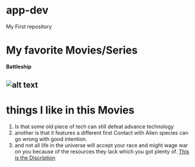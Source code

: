 # app-dev
My First repository
#  My favorite Movies/Series
**Battleship**

![alt text](https://encrypted-tbn2.gstatic.com/images?q=tbn:ANd9GcRRNcQCAKvety_IzBdr2XiPRROsnNiInVDeu7BedxYtSnzFc86T)
---
# things I like in this Movies
1. Is that some old piece of tech can still defeat advance technology
2. another is that it features a different first Contact with Alien species can go wrong with good intention.
3. and not all life in the universe will accept your race and might wage war on you because of the resources they lack which you got plenty of.
[ This is the Discription ](https://en.wikipedia.org/wiki/Battleship_(film))
